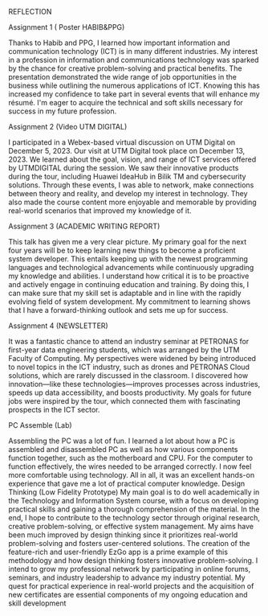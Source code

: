 REFLECTION


Assignment 1 ( Poster HABIB&PPG) 


Thanks to Habib and PPG, I learned how important information and communication technology (ICT) is in many different industries. My interest in a profession in information and communications technology was sparked by the chance for creative problem-solving and practical benefits.
The presentation demonstrated the wide range of job opportunities in the business while outlining the numerous applications of ICT. Knowing this has increased my confidence to take part in several events that will enhance my résumé. I'm eager to acquire the technical and soft skills necessary for success in my future profession.

Assignment 2 (Video UTM DIGITAL) 


I participated in a Webex-based virtual discussion on UTM Digital on December 5, 2023. Our visit at UTM Digital took place on December 13, 2023. We learned about the goal, vision, and range of ICT services offered by UTMDIGITAL during the session. We saw their innovative products during the tour, including Huawei IdeaHub in Bilik TM and cybersecurity solutions. Through these events, I was able to network, make connections between theory and reality, and develop my interest in technology. They also made the course content more enjoyable and memorable by providing real-world scenarios that improved my knowledge of it.


Assignment 3 (ACADEMIC WRITING REPORT) 


This talk has given me a very clear picture. My primary goal for the next four years will be to keep learning new things to become a proficient system developer. This entails keeping up with the newest programming languages and technological advancements while continuously upgrading my knowledge and abilities. I understand how critical it is to be proactive and actively engage in continuing education and training. By doing this, I can make sure that my skill set is adaptable and in line with the rapidly evolving field of system development. My commitment to learning shows that I have a forward-thinking outlook and sets me up for success.

Assignment 4 (NEWSLETTER) 


It was a fantastic chance to attend an industry seminar at PETRONAS for first-year data engineering students, which was arranged by the UTM Faculty of Computing. My perspectives were widened by being introduced to novel topics in the ICT industry, such as drones and PETRONAS Cloud solutions, which are rarely discussed in the classroom. I discovered how innovation—like these technologies—improves processes across industries, speeds up data accessibility, and boosts productivity. My goals for future jobs were inspired by the tour, which connected them with fascinating prospects in the ICT sector.

PC Assemble (Lab) 


Assembling the PC was a lot of fun. I learned a lot about how a PC is assembled and disassembled PC as well as how various components function together, such as the motherboard and CPU. For the computer to function effectively, the wires needed to be arranged correctly. I now feel more comfortable using technology. All in all, it was an excellent hands-on experience that gave me a lot of practical computer knowledge.
Design Thinking (Low Fidelity Prototype)
My main goal is to do well academically in the Technology and Information System course, with a focus on developing practical skills and gaining a thorough comprehension of the material. In the end, I hope to contribute to the technology sector through original research, creative problem-solving, or effective system management. My aims have been much improved by design thinking since it prioritizes real-world problem-solving and fosters user-centered solutions. The creation of the feature-rich and user-friendly EzGo app is a prime example of this methodology and how design thinking fosters innovative problem-solving. I intend to grow my professional network by participating in online forums, seminars, and industry leadership to advance my industry potential. My quest for practical experience in real-world projects and the acquisition of new certificates are essential components of my ongoing education and skill development

